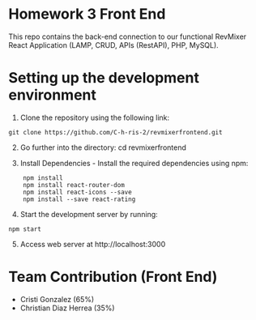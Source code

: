 # Homework 3 Front End
This repo contains the back-end connection to our functional RevMixer React Application (LAMP, CRUD, APIs (RestAPI), PHP, MySQL).

# Setting up the development environment

1) Clone the repository using the following link:
```
git clone https://github.com/C-h-ris-2/revmixerfrontend.git
```
2) Go further into the directory: cd revmixerfrontend

3) Install Dependencies - Install the required dependencies using npm:
```
    npm install
    npm install react-router-dom
    npm install react-icons --save
    npm install --save react-rating 
```
4) Start the development server by running: 
```
npm start
```
5) Access web server at http://localhost:3000

# Team Contribution (Front End)

- Cristi Gonzalez (65%)
- Christian Diaz Herrea (35%)
